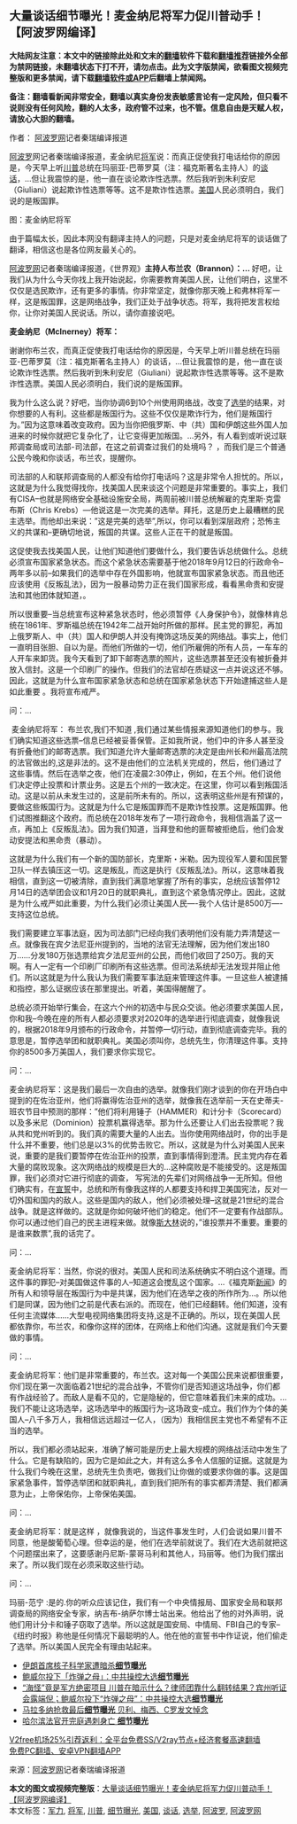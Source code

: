  <h2>大量谈话细节曝光！麦金纳尼将军力促川普动手！ 【阿波罗网编译】</h2> <p class="notice"><b>大陆网友注意：本文中的链接除此处和文末的<a href="https://github.com/bannedbook/fanqiang" >翻墙</a>软件下载和<a href="https://github.com/killgcd/justmysocks/blob/master/README.md">翻墙推荐</a>链接外全部为禁网链接，未翻墙状态下打不开，请勿点击。此为文字版禁闻，欲看图文视频完整版和更多禁闻，请下载<a href="https://github.com/bannedbook/fanqiang">翻墙软件或APP</a>后翻墙上禁闻网。</p><p>备注：翻墙看新闻非常安全，翻墙以真实身份发表敏感言论有一定风险，但只看不说则没有任何风险，翻的人太多，政府管不过来，也不管。信息自由是天赋人权，请放心大胆的翻墙。</b></p>  <div class="entry"> <p>作者： <span class='wp_keywordlink_affiliate'><a href="https://www.aboluowang.com/" title="阿波罗网" target="_blank">阿波罗网</a></span>记者秦瑞编译报道</p> <p id="summary"><a href="https://www.bannedbook.org/bnews/tag/%E9%98%BF%E6%B3%A2%E7%BD%97/" class="st_tag internal_tag" rel="tag" title="标签 阿波罗 下的日志">阿波罗</a>网记者秦瑞编译报道，麦金纳尼<a href="https://www.bannedbook.org/bnews/tag/%e5%b0%86%e5%86%9b/" class="st_tag internal_tag" rel="tag" title="标签 将军 下的日志">将军</a>说：而真正促使我打电话给你的原因是，今天早上听<a href="https://www.bannedbook.org/bnews/tag/%e5%b7%9d%e6%99%ae/" class="st_tag internal_tag" rel="tag" title="标签 川普 下的日志">川普</a>总统在玛丽亚-巴蒂罗莫（注：福克斯著名主持人）的<a href="https://www.bannedbook.org/bnews/tag/%E8%B0%88%E8%AF%9D/" class="st_tag internal_tag" rel="tag" title="标签 谈话 下的日志">谈话</a>，&#8230;但让我震惊的是，他一直在谈论欺诈性选票。然后我听到朱利安尼（Giuliani）说起欺诈性选票等等。这不是欺诈性选票。<a href="https://www.bannedbook.org/bnews/tag/%e7%be%8e%e5%9b%bd/" class="st_tag internal_tag" rel="tag" title="标签 美国 下的日志">美国</a>人民必须明白，我们说的是叛国罪。</p> <p>图：麦金纳尼将军</p> <p>由于篇幅太长，因此本网没有翻译主持人的问题，只是对麦金纳尼将军的谈话做了翻译，相信这也是各位网友最关心的。&nbsp;</p> <p><a href="https://www.bannedbook.org/bnews/tag/%e9%98%bf%e6%b3%a2%e7%bd%97%e7%bd%91/" class="st_tag internal_tag" rel="tag" title="标签 阿波罗网 下的日志">阿波罗网</a>记者秦瑞编译报道，《世界观》<strong>主持人布兰农（Brannon）：&#8230;&nbsp;</strong>好吧，让我们从为什么今天你找上我开始说起，你需要教育美国人民，让他们明白，这里不仅仅是选民欺诈，还有更多的事情。你非常坚定，就像你那天晚上和弗林将军一样，这是叛国罪，这是网络战争，我们正处于战争状态。将军，我将把发言权给你，让你对美国人民说话。所以，请你直接说吧。</p> <p><strong>麦金纳尼（McInerney）将军：</strong></p> <p>谢谢你布兰农，而真正促使我打电话给你的原因是，今天早上听川普总统在玛丽亚-巴蒂罗莫（注：福克斯著名主持人）的谈话，&#8230;但让我震惊的是，他一直在谈论欺诈性选票。然后我听到朱利安尼（Giuliani）说起欺诈性选票等等。这不是欺诈性选票。美国人民必须明白，我们说的是叛国罪。</p>  <p>我为什么这么说？好吧，当你协调6到10个州使用网络战，改变了<a href="https://www.bannedbook.org/bnews/tag/%e9%80%89%e4%b8%be/" class="st_tag internal_tag" rel="tag" title="标签 选举 下的日志">选举</a>的结果，对你想要的人有利。这些都是叛国行为。这些不仅仅是欺诈行为，他们是叛国行为。&#8221;因为这意味着改变政府。因为当你把俄罗斯、中（共）国和伊朗这些外国人加进来的时候你就把它复杂化了，让它变得更加叛国。&#8230;另外，有人看到或听说过联邦调查局或司法部-司法部，在这之前调查过我们的处境吗？ ，而我们是三个普通公民今晚和你谈话，布兰农，提醒你。</p> <p>司法部的人和联邦调查局的人都没有给你打电话吗？这是非常令人担忧的。所以，这就是为什么我觉得找你，找美国人民来谈这个问题是非常重要的。事实上，我们有CISA&#8211;也就是网络安全基础设施安全局，两周前被川普总统解雇的克里斯·克雷布斯（Chris Krebs）&#8212;他说这是一次完美的选举。拜托，这是历史上最糟糕的民主选举。而他却出来说：&#8221;这是完美的选举&#8221;,所以，你可以看到深层政府；恐怖主义的共谋和&#8211;更确切地说，叛国的共谋。这些人正在干的就是叛国。</p> <p>这促使我去找美国人民，让他们知道他们要做什么，我们要告诉总统做什么。总统必须宣布国家紧急状态。而这个紧急状态需要基于他2018年9月12日的行政命令&#8211;两年多以前&#8211;如果我们的选举中存在外国影响，他就宣布国家紧急状态。而且他还应该使用《反叛乱法》，因为一股暴动势力正在我们国家形成，看看黑命贵和安提法和其他团体就知道，。</p> <p>所以很重要&#8211;当总统宣布这种紧急状态时，他必须暂停《人身保护令》，就像林肯总统在1861年、罗斯福总统在1942年二战开始时所做的那样。民主党的罪犯，再加上俄罗斯人、中（共）国人和伊朗人并没有掩饰这场反美的网络战。事实上，他们一直明目张胆、自以为是。而他们所做的一切，他们所雇佣的所有人员，一车车的人开车来卸货。我今天看到了卸下邮寄选票的照片，这些选票甚至还没有被折叠并放入信封。这是一个印刷厂的操作。但我们的法官却在质疑这一点并说这还不够。因此，这就是为什么宣布国家紧急状态和总统在国家紧急状态下开始逮捕这些人是如此重要 。我将宣布戒严。</p> <p>问：&#8230;</p> <p>&nbsp;麦金纳尼将军： 布兰农,我们不知道&nbsp;,我们通过某些情报来源知道他们的参与。我们确实知道这些选票&#8211;信息已经被妥善保管。正如我所说，他们中的许多人甚至没有折叠他们的邮寄选票。我们知道允许大量邮寄选票的决定是由州长和州最高法院的法官做出的,这是非法的。这不是由他们的立法机关完成的，然后，他们通过了这些事情。然后在选举之夜，他们在凌晨2:30停止，例如，在五个州。他们说他们决定停止投票和计票业务。这是五个州的一致决定。在这里，你可以看到叛国活动。这是以前从未发生过的，这是前所未有的。所以，这表明这些州是有预谋的，要做这些叛国行为。这就是为什么它是叛国罪而不是欺诈性投票。这是叛国罪。他们试图推翻这个政府。而总统在2018年发布了一项行政命令，我相信涵盖了这一点，再加上《反叛乱法》。因为我们知道，当拜登和他的匪帮被拒绝后，他们会发动安提法和黑命贵（暴动）。</p> <p>这就是为什么我们有一个新的国防部长，克里斯・米勒。因为现役军人要和国民警卫队一样去镇压这一切。这是叛乱，而这是执行《反叛乱法》。所以，这意味着我相信，直到这一切被清除，直到我们满意地掌握了所有的事实，总统应该暂停12月14日的选举团会议和1月20日的就职典礼，直到这个紧急情况停止。因此，这就是为什么戒严如此重要，为什么我们必须让美国人民&#8212;-我个人估计是8500万&#8212;-支持这位总统。</p>  <p>我们需要建立军事法庭，因为司法部门已经向我们表明他们没有能力弄清楚这一点。就像我在宾夕法尼亚州提到的，当地的法官无法理解，因为他们发出180万&#8230;&#8230;分发180万张选票给宾夕法尼亚州的公民，而他们收回了250万。我的天啊。有人一定有一个印刷厂印刷所有这些选票。但司法系统却无法发现并阻止他们。所以这就是为什么我认为我们需要军事法庭来管理这件事。一旦这些人被逮捕和指控，那么证据应该在那里提出。听着，美国得醒醒了。&nbsp;</p> <p>总统必须开始举行集会，在这六个州的初选中与民众交谈。他必须要求美国人民，你和我&#8211;今晚在座的所有人都必须要求对2020年的选举进行彻底调查，就像我说的，根据2018年9月颁布的行政命令，并暂停一切行动，直到彻底调查完毕。我的意思是，暂停选举团和就职典礼。美国必须叫你，总统先生，你清理这件事。支持你的8500多万美国人，我们要求你实现它。</p> <p>问：&#8230;</p> <p>麦金纳尼将军：这是我们最后一次自由的选举。就像我们刚才谈到的你在开场白中提到的在佐治亚州，他们将赢得佐治亚州的选举，就像我在选举前一天在史蒂夫-班农节目中预测的那样：&#8221;他们将利用锤子（HAMMER）和计分卡（Scorecard）以及多米尼（Dominion）投票机赢得选举。那为什么还要让人们出去投票呢？我从共和党州听到的。我们真的需要大量的人出去。当你使用网络战时，你的出手是什么并不重要，他们总是以3%的优势击败它。所以，这就是为什么对美国人民来说，重要的是我们要暂停在佐治亚州的投票，直到事情得到澄清。民主党内存在着大量的腐败现象。这次网络战的规模是巨大的&#8230;这种腐败是不能接受的。这是叛国罪，我们必须对它进行彻底的调查， 写宪法的先辈们对网络战争一无所知。但他们确实有，在<span class='wp_keywordlink'><a href="https://www.bannedbook.org/forum5/topic17.html" title="宣誓与预言" target="_blank">宣誓</a></span>中，总统和所有像我这样的人都要支持和捍卫美国宪法，反对一切外国和国内的敌人。这些是国内的敌人，他们必须被处理&#8211;这就是21世纪的混合战争。就是这样做的。这就是你如何破坏他们的稳定。他们不一定要有作战部队。你可以通过他们自己的民主进程来做。就像<span class='wp_keywordlink'><a href="https://www.bannedbook.org/forum2/topic1256.html" title="斯大林（上、中、下册）" target="_blank">斯大林</a></span>说的，&#8221;谁投票并不重要。重要的是谁来数票&#8221;,我的话完了。</p> <p>问：&#8230;</p> <p>麦金纳尼将军：当然，你说的很对。美国人民和司法系统确实不明白这个道理。而这件事的罪犯&#8211;对美国做这件事的人&#8211;知道这会搅乱这个国家。&#8230;《福克斯<span class='wp_keywordlink_affiliate'><a href="https://www.bannedbook.org/" title="新闻">新闻</a></span>》的所有人和领导层在叛国行为中是共谋，因为他们在选举之夜的所作所为&#8230;。所以他们是同谋，因为他们之前是代表右派的。而现在，他们已经翻转。他们知道，没有任何主流媒体&#8230;&#8230;大型电视网络集团将支持,这是不正确的。所以，现在美国人民都依靠你，布兰农，和像你这样的团体，在网络上和他们沟通。这就是我们今天要做的事情。</p> <p>问：&#8230;</p>  <p>麦金纳尼将军：他们是非常重要的，布兰农。这对每一个美国公民来说都很重要，你们现在第一次面临着21世纪的混合战争，不管你们是否知道这场战争，你们都有作战经验了。而敌人是看不见的，它是隐秘的，但它意味着我们未来的成功。&#8230; 我们不能让这场选举，这场选举中的叛国行为&#8211;这场政变&#8211;成立。我们作为个体的美国人&#8211;八千多万人，我相信远远超过一亿人，（因为）我相信民主党也不希望有不正当的选举。</p> <p>所以，我们都必须站起来，准确了解可能是历史上最大规模的网络战活动中发生了什么。它是有缺陷的，因为它是如此之大，并有这么多令人信服的证据。这就是为什么我们今晚在这里，总统先生负责吧，做我们让你做的或要求你做的事。这是国家紧急事件，暂停选举团和就职典礼，直到我们把所有的事实都弄清楚、我们都满意为止，上帝保佑你，上帝保佑美国。</p> <p>问：&#8230;</p> <p>麦金纳尼将军：就是这样 ，就像我说的，当这件事发生时，人们会说如果川普不同意，他是酸葡萄心理。但幸运的是，他们在选举前就说了。我们在大选前就把这个问题摆出来了，这要感谢丹尼斯-蒙哥马利和其他人，玛丽等。他们为我们摆出来了。所以我们现在必须采取这些行动。</p> <p>问：&#8230;</p> <p>玛丽-范宁 :是的.你的听众应该记住，我们有一个中央情报局、国家安全局和联邦调查局的网络安全专家，纳吉布-纳萨尔博士站出来。他给出了他的对外声明，说他们用计分卡和锤子窃取了选举。所以这就是国安局、中情局、FBI自己的专家&#8211;《纽约时报》称他是任何情况下最聪明的人。他在他的宣誓书中作证说，他们偷走了选举。所以美国人民完全有理由站起来。</p> <ul class='op-related-articles' title='相关阅读'> <li><a href='https://www.bannedbook.org/bnews/comments/20201130/1439599.html' target='_blank'>伊朗首席核子科学家遭暗杀<b>细节曝光</b></a></li> <li><a href='https://www.bannedbook.org/bnews/taiwannews/20201129/1439155.html' target='_blank'>鲍威尔投下「炸弹之母」：中共操控大选<b>细节曝光</b></a></li> <li><a href='https://www.bannedbook.org/bnews/bannedvideo/20201128/1438474.html' target='_blank'>“海怪”竟是军方绝密项目 川普在暗示什么？律师团靠什么翻转结果？宾州听证会露端倪；鲍威尔投下“炸弹之母”：中共操控大选<b>细节曝光</b></a></li> <li><a href='https://www.bannedbook.org/bnews/baitai/20201126/1437459.html' target='_blank'>马拉多纳抢救最后<b>细节曝光</b> 贝利、梅西、C罗发文悼念</a></li> <li><a href='https://www.bannedbook.org/bnews/comments/20201117/1432305.html' target='_blank'>哈尔滨法官开完庭遇刺身亡 <b>细节曝光</b></a></li> </ul> <p class="texttj"> <a href="https://github.com/bannedbook/fanqiang/wiki/V2ray%E6%9C%BA%E5%9C%BA" target="_blank">V2free机场25%引荐返利：全平台免费SS/V2ray节点+经济套餐高速翻墙</a><br/> <a href="https://github.com/bannedbook/fanqiang/wiki/%E7%A6%81%E9%97%BB%E7%BD%91%E5%AE%89%E5%8D%93%E7%BF%BB%E5%A2%99%E6%96%B0%E9%97%BBAPP" target="_blank">免费PC翻墙、安卓VPN翻墙APP</a></p><p> 来源：<a href="https://www.aboluowang.com/2020/1203/1530086.html" target="_blank">阿波罗网</a>记者秦瑞编译报道 </p> <a name='sharetosocial'></a>       <div><b>本文的图文或视频完整版</b>：<a href='https://www.bannedbook.org/bnews/cnnews/20201203/1441439.html'>大量谈话细节曝光！麦金纳尼将军力促川普动手！ 【阿波罗网编译】</a></div>  </div><!--END ENTRY--> <div class="postfooter"> <div>本文标签：<a href="https://www.bannedbook.org/bnews/tag/%E5%86%9B%E5%8A%9B/" rel="tag">军力</a>, <a href="https://www.bannedbook.org/bnews/tag/%e5%b0%86%e5%86%9b/" rel="tag">将军</a>, <a href="https://www.bannedbook.org/bnews/tag/%e5%b7%9d%e6%99%ae/" rel="tag">川普</a>, <a href="https://www.bannedbook.org/bnews/tag/%E7%BB%86%E8%8A%82%E6%9B%9D%E5%85%89/" rel="tag">细节曝光</a>, <a href="https://www.bannedbook.org/bnews/tag/%e7%be%8e%e5%9b%bd/" rel="tag">美国</a>, <a href="https://www.bannedbook.org/bnews/tag/%E8%B0%88%E8%AF%9D/" rel="tag">谈话</a>, <a href="https://www.bannedbook.org/bnews/tag/%e9%80%89%e4%b8%be/" rel="tag">选举</a>, <a href="https://www.bannedbook.org/bnews/tag/%E9%98%BF%E6%B3%A2%E7%BD%97/" rel="tag">阿波罗</a>, <a href="https://www.bannedbook.org/bnews/tag/%e9%98%bf%e6%b3%a2%e7%bd%97%e7%bd%91/" rel="tag">阿波罗网</a></div>  </div><!--END POSTFOOTER--> 
